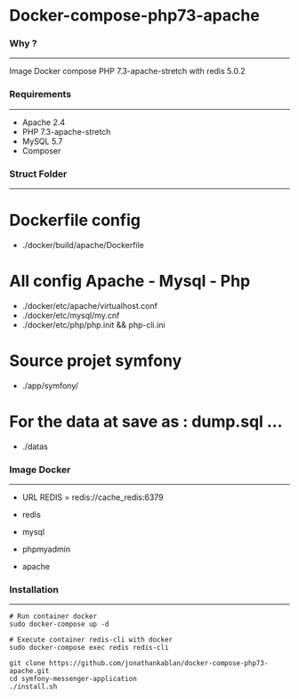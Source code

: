 # Docker-compose-php73-apache

### Why ?
---

Image Docker compose PHP 7.3-apache-stretch with redis 5.0.2

### Requirements
---

- Apache 2.4
- PHP 7.3-apache-stretch
- MySQL 5.7
- Composer

### Struct Folder
---

# Dockerfile config
- ./docker/build/apache/Dockerfile

# All config Apache - Mysql - Php
- ./docker/etc/apache/virtualhost.conf
- ./docker/etc/mysql/my.cnf
- ./docker/etc/php/php.init && php-cli.ini

# Source projet symfony 
- ./app/symfony/

# For the data at save as : dump.sql ...
- ./datas

### Image Docker
---

- URL REDIS = redis://cache_redis:6379

- redis
- mysql
- phpmyadmin
- apache

### Installation
---

```
# Run container docker
sudo docker-compose up -d

# Execute container redis-cli with docker
sudo docker-compose exec redis redis-cli

git clone https://github.com/jonathankablan/docker-compose-php73-apache.git
cd symfony-messenger-application
./install.sh
```
